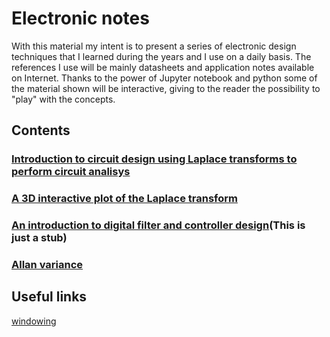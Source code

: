 # Electronic notes
With this material my intent is to present a series of electronic design techniques that I learned during the years and I use on a daily basis.
The references I use will be mainly datasheets and application notes available on Internet.
Thanks to the power of Jupyter notebook and python some of the material shown will be interactive, giving to the reader the possibility to "play" with the concepts.

## Contents
### [Introduction to circuit design using Laplace transforms to perform circuit analisys](./notebooks/Pen_and_paper_circuit_design.ipynb)

### [A 3D interactive plot of the Laplace transform](./notebooks/laplace_transform.ipynb)

### [An introduction to digital filter and controller design](https://github.com/restelli/electronics_notes/blob/main/notebooks/filters_and_controllers.ipynb)(This is just a stub)

### [Allan variance](./notebooks/Allan_variance.ipynb)

## Useful links

[windowing](https://download.ni.com/evaluation/pxi/Understanding%20FFTs%20and%20Windowing.pdf)

